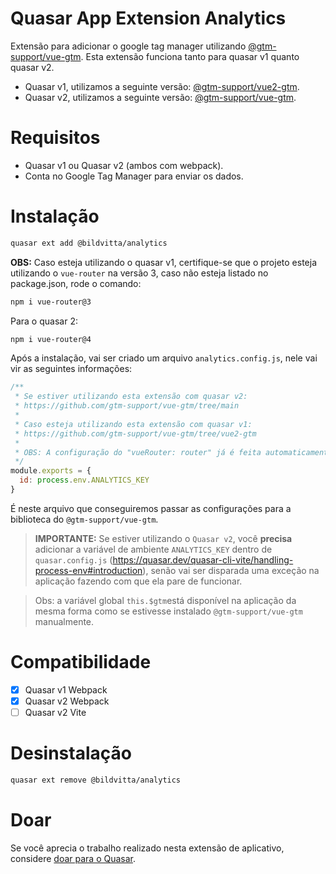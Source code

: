 Quasar App Extension Analytics
===

Extensão para adicionar o google tag manager utilizando [@gtm-support/vue-gtm](https://github.com/gtm-support/vue-gtm/tree/main). Esta extensão funciona tanto para quasar v1 quanto quasar v2.

- Quasar v1, utilizamos a seguinte versão: [@gtm-support/vue2-gtm](https://github.com/gtm-support/vue-gtm/tree/vue2-gtm).
- Quasar v2, utilizamos a seguinte versão: [@gtm-support/vue-gtm](https://github.com/gtm-support/vue-gtm/tree/main).

# Requisitos
- Quasar v1 ou Quasar v2 (ambos com webpack).
- Conta no Google Tag Manager para enviar os dados.

# Instalação
```bash
quasar ext add @bildvitta/analytics
```

**OBS:** Caso esteja utilizando o quasar v1, certifique-se que o projeto esteja utilizando o `vue-router` na versão 3, caso não esteja listado no package.json, rode o comando:

```bash
npm i vue-router@3
```

Para o quasar 2:

```bash
npm i vue-router@4
```

Após a instalação, vai ser criado um arquivo `analytics.config.js`, nele vai vir as seguintes informações:

```js
/**
 * Se estiver utilizando esta extensão com quasar v2:
 * https://github.com/gtm-support/vue-gtm/tree/main
 *
 * Caso esteja utilizando esta extensão com quasar v1:
 * https://github.com/gtm-support/vue-gtm/tree/vue2-gtm
 *
 * OBS: A configuração do "vueRouter: router" já é feita automaticamente pela extensão.
 */
module.exports = {
  id: process.env.ANALYTICS_KEY
}
```

É neste arquivo que conseguiremos passar as configurações para a biblioteca do `@gtm-support/vue-gtm`.

> **IMPORTANTE:** Se estiver utilizando o `Quasar v2`, você **precisa** adicionar a variável de ambiente `ANALYTICS_KEY` dentro de `quasar.config.js` (https://quasar.dev/quasar-cli-vite/handling-process-env#introduction), senão vai ser disparada uma exceção na aplicação fazendo com que ela pare de funcionar.

> Obs: a variável global `this.$gtm`está disponível na aplicação da mesma forma como se estivesse instalado `@gtm-support/vue-gtm` manualmente.

# Compatibilidade
- [x] Quasar v1 Webpack
- [x] Quasar v2 Webpack
- [ ] Quasar v2 Vite

# Desinstalação
```bash
quasar ext remove @bildvitta/analytics
```

# Doar
Se você aprecia o trabalho realizado nesta extensão de aplicativo, considere [doar para o Quasar](https://donate.quasar.dev).
